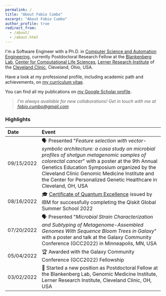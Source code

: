 ```yaml
---
permalink: /
title: "About Fabio Cumbo"
excerpt: "About Fabio Cumbo"
author_profile: true
redirect_from: 
  - /about/
  - /about.html
---
```


I'm a Software Engineer with a Ph.D. in [Computer Science and Automation Engineering](http://phd.dia.uniroma3.it/), currently Postdoctoral Research Fellow at the [Blankenberg Lab](https://www.lerner.ccf.org/gmi/blankenberg/), [Center for Computational Life Sciences](https://my.clevelandclinic.org/research/computational-life-sciences), [Lerner Research Institute](https://www.lerner.ccf.org/) of the [Cleveland Clinic](https://my.clevelandclinic.org/), Cleveland, Ohio, USA.

Have a look at my professional profile, including academic path and achievements, on [my curriculum vitae](https://docs.google.com/viewer?url=https://docs.google.com/document/d/1sD3fAfBxPRlc8fSrvMsvO8oMFKunNHnq6rS5UH5c-zk/export?format=pdf).

You can find all my publications on [my Google Scholar profile](https://scholar.google.com/citations?user=DJWJY7EAAAAJ&hl=en).

> _I'm always available for new collaborations! Get in touch with me at [fabio.cumbo@gmail.com](mailto:fabio.cumbo@gmail.com?subject=Collaboration)_

### Highlights

| Date       | Event      |
|:-----------|:-----------|
| 09/15/2022 | 🗣️ Presented "*Feature selection with vector-symbolic architecture: a casa study on microbial profiles of shotgun metagenomic samples of colorectal cancer*" with a poster at the 9th Annual Genetics Education Symposium organized by the Cleveland Clinic Genomic Medicine Institute and the Center for Personalized Genetic Healthcare in Cleveland, OH, USA |
| 08/16/2022 | 🎓 [Certificate of Quantum Excellence](https://www.credly.com/badges/48c69cd5-8511-4942-9cc8-4e0a134bdeda/) issued by IBM for successfully completing the Qiskit Global Summer School 2022 |
| 07/20/2022 | 🗣️ Presented "*Microbial Strain Characterization and Subtyping of Metagenome-Assembled Genomes With Sequence Bloom Trees in Galaxy*" with a poster and talk at the Galaxy Community Conference (GCC2022) in Minneapolis, MN, USA |
| 05/04/2022 | 🏆 Awarded with the Galaxy Community Conference (GCC2022) Fellowship |
| 03/02/2022 | 🌱 Started a new position as Postdoctoral Fellow at the Blankenberg Lab, Genomic Medicine Institute, Lerner Research Institute, Cleveland Clinic, OH, USA |
